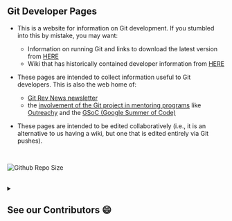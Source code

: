 ## Git Developer Pages

- This is a website for information on Git development. If you stumbled into this by mistake, you may want:
  - Information on running Git and links to download the latest version from [HERE](https://git-scm.com/)
  - Wiki that has historically contained developer information from [HERE](https://git.wiki.kernel.org/index.php/Main_Page)

- These pages are intended to collect information useful to Git developers. This is also the web home of:
  - [Git Rev News newsletter](https://git.github.io/rev_news/)
  - the [involvement of the Git project in mentoring programs](https://git.github.io/General-Application-Information/) like [Outreachy](https://www.outreachy.org/) and the [GSoC (Google Summer of Code)](https://summerofcode.withgoogle.com/)
  
- These pages are intended to be edited collaboratively (i.e., it is an alternative to us having a wiki, but one that is edited entirely via Git pushes).


<br>

![Github Repo Size](https://img.shields.io/github/repo-size/git/git.github.io?style=for-the-badge&color=yellow)

<br>

<details> <summary><h2> See our Contributors 😄 </h2></summary>

<a href="https://github.com/git/git.github.io/graphs/contributors">
  <img src="https://contrib.rocks/image?repo=git/git.github.io" />
</a>

</details>
